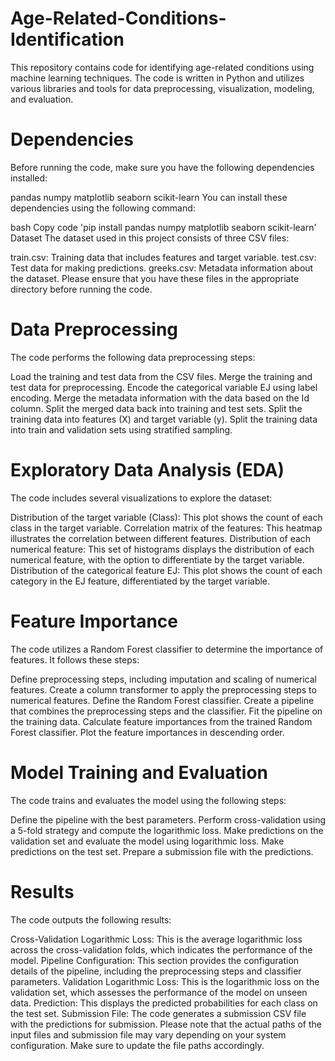 # Age-Related-Conditions-Identification
This repository contains code for identifying age-related conditions using machine learning techniques. The code is written in Python and utilizes various libraries and tools for data preprocessing, visualization, modeling, and evaluation.

# Dependencies
Before running the code, make sure you have the following dependencies installed:

pandas
numpy
matplotlib
seaborn
scikit-learn
You can install these dependencies using the following command:

bash
Copy code
'pip install pandas numpy matplotlib seaborn scikit-learn'
Dataset
The dataset used in this project consists of three CSV files:

train.csv: Training data that includes features and target variable.
test.csv: Test data for making predictions.
greeks.csv: Metadata information about the dataset.
Please ensure that you have these files in the appropriate directory before running the code.

# Data Preprocessing
The code performs the following data preprocessing steps:

Load the training and test data from the CSV files.
Merge the training and test data for preprocessing.
Encode the categorical variable EJ using label encoding.
Merge the metadata information with the data based on the Id column.
Split the merged data back into training and test sets.
Split the training data into features (X) and target variable (y).
Split the training data into train and validation sets using stratified sampling.
# Exploratory Data Analysis (EDA)
The code includes several visualizations to explore the dataset:

Distribution of the target variable (Class): This plot shows the count of each class in the target variable.
Correlation matrix of the features: This heatmap illustrates the correlation between different features.
Distribution of each numerical feature: This set of histograms displays the distribution of each numerical feature, with the option to differentiate by the target variable.
Distribution of the categorical feature EJ: This plot shows the count of each category in the EJ feature, differentiated by the target variable.
# Feature Importance
The code utilizes a Random Forest classifier to determine the importance of features. It follows these steps:

Define preprocessing steps, including imputation and scaling of numerical features.
Create a column transformer to apply the preprocessing steps to numerical features.
Define the Random Forest classifier.
Create a pipeline that combines the preprocessing steps and the classifier.
Fit the pipeline on the training data.
Calculate feature importances from the trained Random Forest classifier.
Plot the feature importances in descending order.
# Model Training and Evaluation
The code trains and evaluates the model using the following steps:

Define the pipeline with the best parameters.
Perform cross-validation using a 5-fold strategy and compute the logarithmic loss.
Make predictions on the validation set and evaluate the model using logarithmic loss.
Make predictions on the test set.
Prepare a submission file with the predictions.
# Results
The code outputs the following results:

Cross-Validation Logarithmic Loss: This is the average logarithmic loss across the cross-validation folds, which indicates the performance of the model.
Pipeline Configuration: This section provides the configuration details of the pipeline, including the preprocessing steps and classifier parameters.
Validation Logarithmic Loss: This is the logarithmic loss on the validation set, which assesses the performance of the model on unseen data.
Prediction: This displays the predicted probabilities for each class on the test set.
Submission File: The code generates a submission CSV file with the predictions for submission.
Please note that the actual paths of the input files and submission file may vary depending on your system configuration. Make sure to update the file paths accordingly.
